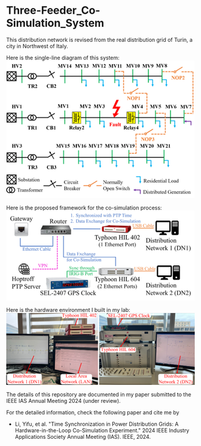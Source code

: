 # Three-Feeder_Co-Simulation_System

This distribution network is revised from the real distribution grid of Turin, a city in Northwest of Italy.

Here is the single-line diagram of this system:
![image](https://github.com/liyifu93/Three-Feeder_Co-Simulation_System/blob/main/Figure/Three_Feeder_System.png)

Here is the proposed framework for the co-simulation process:
![image](https://github.com/liyifu93/Three-Feeder_Co-Simulation_System/blob/main/Figure/Proposed_Framework.png)

Here is the hardware environment I built in my lab:
![image](https://github.com/liyifu93/Three-Feeder_Co-Simulation_System/blob/main/Figure/Lab_Hardware_Environment.png)

The details of this repository are documented in my paper submitted to the IEEE IAS Annual Meeting 2024 (under review).

For the detailed information, check the following paper and cite me by
- Li, Yifu, et al. "Time Synchronization in Power Distribution Grids: A Hardware-in-the-Loop Co-Simulation Experiment." 2024 IEEE Industry Applications Society Annual Meeting (IAS). IEEE, 2024.
